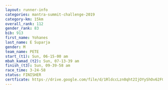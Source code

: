 ```yaml
---
layout: runner-info 
categories: mantra-summit-challenge-2019 
category-km: 15km 
overall_rank: 112
gender_rank: 83
bib: 913
first_name: Yohanes
last_name: E Suparja
gender: M
team_name: PETE
start_(t1): Sun, 06-15-00 am
mbah_kamad_(t2): Sun, 07-13-39 am
finish_(t3): Sun, 09-39-58 am
race_time: 3-24-58
status: FINISHER
certficate: https-//drive.google.com/file/d/1RldccLzn0qht2IjOYyShOv62FGZoWkvL/view?usp=sharing
---
```


